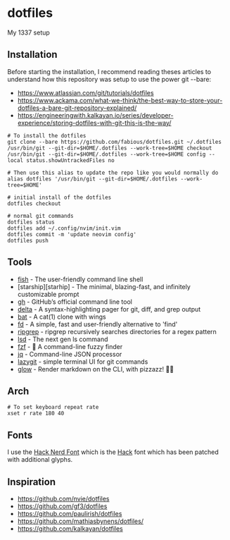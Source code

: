 # dotfiles
My 1337 setup

## Installation

Before starting the installation, I recommend reading theses articles to understand how this repository was setup to use the power git --bare:

- https://www.atlassian.com/git/tutorials/dotfiles
- https://www.ackama.com/what-we-think/the-best-way-to-store-your-dotfiles-a-bare-git-repository-explained/
- https://engineeringwith.kalkayan.io/series/developer-experience/storing-dotfiles-with-git-this-is-the-way/

```
# To install the dotfiles
git clone --bare https://github.com/fabious/dotfiles.git ~/.dotfiles
/usr/bin/git --git-dir=$HOME/.dotfiles --work-tree=$HOME checkout
/usr/bin/git --git-dir=$HOME/.dotfiles --work-tree=$HOME config --local status.showUntrackedFiles no
```

```
# Then use this alias to update the repo like you would normally do
alias dotfiles '/usr/bin/git --git-dir=$HOME/.dotfiles --work-tree=$HOME'

# initial install of the dotfiles
dotfiles checkout

# normal git commands
dotfiles status
dotfiles add ~/.config/nvim/init.vim
dotfiles commit -m 'update neovim config'
dotfiles push
```

## Tools

* [fish][fish] - The user-friendly command line shell
* [starship][starhip] - The minimal, blazing-fast, and infinitely customizable prompt
* [gh][gh] - GitHub’s official command line tool
* [delta][delta] - A syntax-highlighting pager for git, diff, and grep output
* [bat][bat] - A cat(1) clone with wings
* [fd][fd] - A simple, fast and user-friendly alternative to 'find'
* [ripgrep][ripgrep] - ripgrep recursively searches directories for a regex pattern
* [lsd][lsd] - The next gen ls command
* [fzf][fzf] - 🌸 A command-line fuzzy finder
* [jq][jq] - Command-line JSON processor
* [lazygit][lazygit] - simple terminal UI for git commands
* [glow][glow] - Render markdown on the CLI, with pizzazz! 💅🏻

## Arch

```
# To set keyboard repeat rate
xset r rate 180 40
```

## Fonts

I use the [Hack Nerd Font][hack-nerd-font] which is the [Hack][hack-font] font
which has been patched with additional glyphs.

## Inspiration

* https://github.com/nvie/dotfiles
* https://github.com/gf3/dotfiles
* https://github.com/paulirish/dotfiles
* https://github.com/mathiasbynens/dotfiles/
* https://github.com/kalkayan/dotfiles

[bat]: https://github.com/sharkdp/bat
[delta]: https://github.com/dandavison/delta
[fd]: https://github.com/sharkdp/fd
[fish]: https://fishshell.com/
[fzf]: https://github.com/junegunn/fzf
[gh]: https://github.com/cli/cli
[glow]: https://github.com/charmbracelet/glow
[hack-font]: https://sourcefoundry.org/hack/
[hack-nerd-font]: https://github.com/ryanoasis/nerd-fonts#patched-fonts
[jq]: https://github.com/stedolan/jq
[lazygit]: https://github.com/jesseduffield/lazygit
[lsd]: https://github.com/Peltoche/lsd
[ripgrep]: https://github.com/BurntSushi/ripgrep
[starship]: https://github.com/starship/starship

